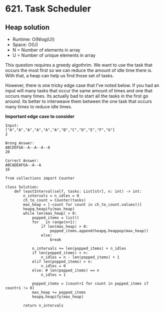 # 621. Task Scheduler

## Heap solution
- Runtime: O(Nlog(U))
- Space: O(U)
- N = Number of elements in array
- U = Number of unique elements in array

This question requires a greedy algothrim.
We want to use the task that occurs the most first so we can reduce the amount of idle time there is.
With that, a heap can help us find those set of tasks.

However, there is one tricky edge case that I've noted below.
If you had an input will many tasks that occur the same amount of times and one that occurs many times. 
Its actually bad to start all the tasks in the first go around.
Its better to interweave them between the one task that occurs many times to reduce idle times.

**Important edge case to consider**
```
Input:
["A","A","A","A","A","A","B","C","D","E","F","G"]
2

Wrong Answer:
ABCDEFGA--A--A--A--A
20

Correct Answer:
ABCADEAFGA--A--A
16
```

```
from collections import Counter

class Solution:
    def leastInterval(self, tasks: List[str], n: int) -> int:
        n_intervals = n_idles = 0
        ch_to_count = Counter(tasks)
        max_heap = [-count for count in ch_to_count.values()]
        heapq.heapify(max_heap)
        while len(max_heap) > 0:
            popped_items = list()
            for _ in range(n+1):
                if len(max_heap) > 0:
                    popped_items.append(heapq.heappop(max_heap))
                else:
                    break
                    
            n_intervals += len(popped_items) + n_idles
            if len(popped_items) < n:
                n_idles = n - len(popped_items) + 1
            elif len(popped_items) > n:
                n_idles = 0
            else: # len(popped_items) == n
                n_idles = 1
                
            popped_items = [count+1 for count in popped_items if count+1 != 0]
            max_heap += popped_items
            heapq.heapify(max_heap)
            
        return n_intervals 
```
